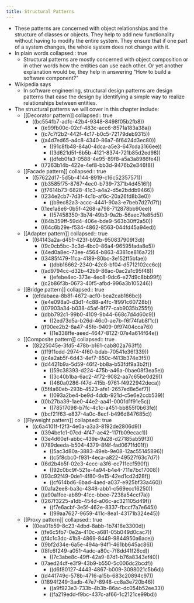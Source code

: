 ```yaml
---
title: Structural Patterns
---
```


- These patterns are concerned with object relationships and the structure of classes or objects. They help to add new functionality without having to modify the entire system. They ensure that if one part of a system changes, the whole system does not change with it.
- In plain words
  collapsed:: true
	- Structural patterns are mostly concerned with object composition or in other words how the entities can use each other. Or yet another explanation would be, they help in answering "How to build a software component?"
- Wikipedia says
	- In software engineering, structural design patterns are design patterns that ease the design by identifying a simple way to realize relationships between entities.
- The structural patterns we will cover in this chapter include:
	- [[Decorator pattern]]
	  collapsed:: true
		- ((bc554fb7-adfc-42b4-9348-8498f05b2fb8))
			- ((e99fb00c-02cf-483c-acc6-8571a183a38a))
			- ((c7c7f2b2-442f-4c17-b0c5-72179deb9315))
			- ((a4d7ed65-a4c8-4340-86a7-6f6424d3ec80))
				- ((91c8fb48-84a0-4dca-a5e3-647cda3166ee))
				- ((3d621d51-6b5b-4121-8374-721b85d2ed98))
				- ((dfeb0fa3-0588-4e95-89f8-a5a3a8986fe4))
			- ((7263b14b-422e-4ef8-bb3d-9476b2e346f8))
	- [[Facade pattern]]
	  collapsed:: true
		- ((57622d17-5d5b-4144-8919-c16c52357571))
			- ((b3585f75-8767-4ec0-b739-7371b4d4516f))
			- ((f7614b73-6828-41c3-a4a2-d5e2bddb9466))
			- ((234e2cb7-7d3f-4c1b-af6c-20a26fd8b3e0))
				- ((b9ec82a3-accc-4441-90a3-e7beb7d27d7f))
			- ((1ee1a8e6-0b5f-4268-a798-712878bb90ee))
				- ((57458350-3b74-49b3-9a2b-56aec7fe85d5))
			- ((64b359ff-59d4-406e-bde9-563b30ff2a50))
			- ((64c6b29e-f534-4862-8563-044fd45a94ed))
	- [[Adapter pattern]]
	  collapsed:: true
		- ((64143a2a-d451-423f-b92b-950837909f3d))
			- ((9c0cb5bc-3c3d-4bc0-86a4-96595fada8e5))
			- ((4ed0a8ec-73ee-4564-b863-4381ce816a72))
			- ((3485f479-11ca-4189-80bc-3e152ff5bfae))
				- ((dbb16662-2340-42c8-bf04-d5712102cc6c))
			- ((ad9794cc-d32b-42b9-86ac-0ac2a1c95f48))
				- ((efebe4ec-373e-4ec8-9dc6-e27d9c8bb99f))
			- ((c2b86f3b-0673-40f5-afbd-996a3b105246))
	- [[Bridge pattern]]
	  collapsed:: true
		- ((efdabaea-8b8f-4672-acf0-bea2cab166bc))
			- ((e4e098a0-d3d1-4c88-a4fc-1f991c60728b))
			- ((07903a34-b038-45af-8f77-cab9035b255f))
			- ((dbb792c1-99b0-4109-9b44-668c7d4d60c9))
				- ((2ed73d5a-b26d-46c0-ae7b-f6f74fab8f1c))
			- ((f00ee2b2-8a47-45fe-9409-0f97404cca76))
				- ((1e338ffe-aeed-4647-8122-07e4a614f64e))
	- [[Composite pattern]]
	  collapsed:: true
		- ((8225045e-3fd5-478b-b161-cab802a763ff))
			- ((ff911cdd-2974-4f60-bdab-70541e36f339))
			- ((c4a2ab5f-6d43-4ef7-850c-f413b374e3f5))
			- ((d4421b9a-5d59-46f2-bb8a-b53fdf9a3b2f))
				- ((59c38393-d224-475b-a46a-0bae08f3ea5e))
				- ((3c40b1ba-6ac2-4f72-9082-aa7c65be0d29))
				- ((460a0286-f47d-415b-9761-f4922942deca))
			- ((5f4a60eb-293b-4523-afe1-2657ed8e5ef7))
				- ((093a2be4-be9d-4ddb-921d-c5e6e2ccb539))
			- ((0b27ba39-1ae0-44e2-aa41-0001d1f91e5c))
				- ((78517098-b7fc-4c1c-a451-bb855f0b63fe))
			- ((bcf21f63-e837-4a0c-8ecf-b496d847685c))
	- [[Flyweight pattern]]
	  collapsed:: true
		- ((c6a4101f-f2f3-4e0a-a3a3-8192de2806d9))
			- ((394be1c1-07cd-4f47-ae42-117fb09ecac1))
			- ((3e4d60ef-abbc-439e-9a28-d27185ab59f3))
			- ((789deeda-b504-4379-8f4f-fad0671fd01f))
				- ((5ac3d80a-3883-49eb-9e08-12ac55145896))
				- ((c5f8cbc0-f931-4eca-a822-49527f63c7d7))
			- ((6d2b4b5f-02e3-4ccc-a3f6-ec711ecf590f))
				- ((92c0bc9f-521e-4a94-b4e4-711e7bc17008))
			- ((93c92f49-0de1-4f80-9e15-42ed1cd2d28f))
				- ((cf614bd6-6bad-4aed-a037-e925bf33a460))
			- ((0a1a2ee8-ba3c-4348-abb1-c569ecc16250))
			- ((a90a1fee-ab89-41cc-bbee-7238a54ccf7a))
			- ((267f3225-a1db-454d-a06c-ac321105d49f))
				- ((f7e6acbf-3e5f-462e-8337-fbccf7a7e645))
				- ((99aa7627-9659-411c-8ea1-43171b324e45))
	- [[Proxy pattern]]
	  collapsed:: true
		- ((0ea01b59-8c23-4dbd-8abb-1b7418e3300d))
			- ((fe6c5fb7-0e2a-410c-a681-05b049d0cac7))
			- ((f4c1c3dc-41b8-4869-8449-9844950a6ace))
			- ((9bf2d34e-6a5e-494a-94f1-461bb645ac86))
			- ((8fc6f249-a051-4adc-a80c-7f8dd41f26cd))
				- ((7c3abe8c-49ff-42a9-87d1-b76a8343ef40))
			- ((7aed24df-e3f9-43b9-b550-5c006dc2bcdf))
				- ((d6f80127-4443-4867-b009-3098021c5b6d))
			- ((d441749c-578b-4716-a15b-683c20894c97))
			- ((1894f249-3adb-47e7-8948-cc8a3e720b46))
				- ((a9f923e3-733b-4b3b-86ac-dc054b52ee33))
				- ((fa219edd-f9bc-437c-af66-1c2121ce99bd))